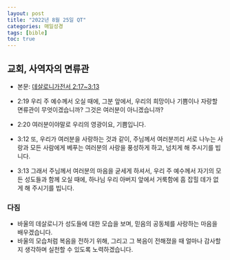 ```yaml
---
layout: post
title: "2022년 8월 25일 QT"
categories: 매일성경
tags: [bible]
toc: true
---
```


## 교회, 사역자의 면류관
- 본문: [데살로니가전서 2:17~3:13](https://www.bskorea.or.kr/bible/korbibReadpage.php?version=SAENEW&book=1th&chap=2&sec=17&cVersion=&fontSize=15px&fontWeight=normal#focus)

- 2:19 우리 주 예수께서 오실 때에, 그분 앞에서, 우리의 희망이나 기쁨이나 자랑할 면류관이 무엇이겠습니까? 그것은 여러분이 아니겠습니까?
- 2:20 여러분이야말로 우리의 영광이요, 기쁨입니다.
- 3:12 또, 우리가 여러분을 사랑하는 것과 같이, 주님께서 여러분끼리 서로 나누는 사랑과 모든 사람에게 베푸는 여러분의 사랑을 풍성하게 하고, 넘치게 해 주시기를 빕니다.
- 3:13 그래서 주님께서 여러분의 마음을 굳세게 하셔서, 우리 주 예수께서 자기의 모든 성도들과 함께 오실 때에, 하나님 우리 아버지 앞에서 거룩함에 흠 잡힐 데가 없게 해 주시기를 빕니다.

### 다짐
- 바울의 데살로니가 성도들에 대한 모습을 보며, 믿음의 공동체를 사랑하는 마음을 배우겠습니다.
- 바울의 모습처럼 복음을 전하기 위해, 그리고 그 복음이 전해졌을 때 얼마나 감사할 지 생각하며 실천할 수 있도록 노력하겠습니다.
